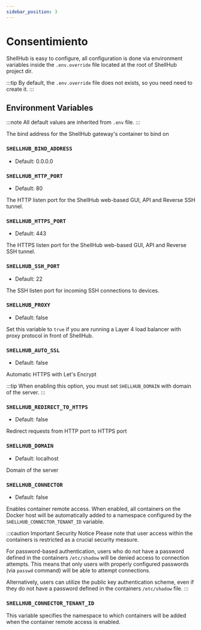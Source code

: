 ```yaml
---
sidebar_position: 3
---
```


# Consentimiento

ShellHub is easy to configure, all configuration is done via environment
variables inside the `.env.override` file located at the root of ShellHub project dir.

:::tip
By default, the `.env.override` file does not exists, so you need need to create it.
:::

## Environment Variables

:::note
All default values are inherited from `.env` file.
:::

The bind address for the ShellHub gateway's container to bind on

### `SHELLHUB_BIND_ADDRESS`

- Default: 0.0.0.0

### `SHELLHUB_HTTP_PORT`

- Default: 80

The HTTP listen port for the ShellHub web-based GUI, API and Reverse SSH tunnel.

### `SHELLHUB_HTTPS_PORT`

- Default: 443

The HTTPS listen port for the ShellHub web-based GUI, API and Reverse SSH tunnel.


### `SHELLHUB_SSH_PORT`

- Default: 22

The SSH listen port for incoming SSH connections to devices.

### `SHELLHUB_PROXY`

- Default: false

Set this variable to `true` if you are running a Layer 4 load balancer with proxy protocol in front of ShellHub.

### `SHELLHUB_AUTO_SSL`

- Default: false

Automatic HTTPS with Let's Encrypt

:::tip
When enabling this option, you must set `SHELLHUB_DOMAIN` with
domain of the server.
:::

### `SHELLHUB_REDIRECT_TO_HTTPS`

- Default: false

Redirect requests from HTTP port to HTTPS port

### `SHELLHUB_DOMAIN`

- Default: localhost

Domain of the server

### `SHELLHUB_CONNECTOR`

- Default: false

Enables container remote access.
When enabled, all containers on the Docker host will be automatically added to a namespace
configured by the `SHELLHUB_CONNECTOR_TENANT_ID` variable.

:::caution Important Security Notice
Please note that user access within the containers is restricted as a crucial security measure.

For password-based authentication, users who do not have a password defined in the containers `/etc/shadow`
will be denied access to connection attempts. This means that only users with properly configured passwords (via `passwd` command) will be able to attempt connections.

Alternatively, users can utilize the public key authentication scheme, even if they do not have a password defined
in the containers `/etc/shadow` file.
:::

### `SHELLHUB_CONNECTOR_TENANT_ID`

This variable specifies the namespace to which containers will be added when the container remote access is enabled.
